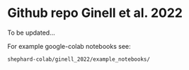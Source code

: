 # Github repo Ginell et al. 2022

To be updated...

For example google-colab notebooks see:
    
    shephard-colab/ginell_2022/example_notebooks/
